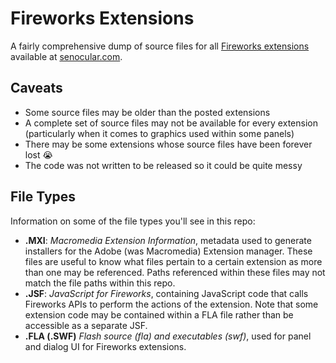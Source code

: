 Fireworks Extensions
===================

A fairly comprehensive dump of source files for all [Fireworks extensions](http://www.senocular.com/fireworks/extensions/) available at [senocular.com](http://senocular.com).

Caveats
-------

* Some source files may be older than the posted extensions
* A complete set of source files may not be available for every extension (particularly when it comes to graphics used within some panels)
* There may be some extensions whose source files have been forever lost :sob:
* The code was not written to be released so it could be quite messy


File Types
----------

Information on some of the file types you'll see in this repo:

* **.MXI**: *Macromedia Extension Information*, metadata used to generate installers for the Adobe (was Macromedia) Extension manager.  These files are useful to know what files pertain to a certain extension as more than one may be referenced. Paths referenced within these files may not match the file paths within this repo.
* **.JSF**: *JavaScript for Fireworks*, containing JavaScript code that calls Fireworks APIs to perform the actions of the extension. Note that some extension code may be contained within a FLA file rather than be accessible as a separate JSF.
* **.FLA (.SWF)** *Flash source (fla) and executables (swf)*, used for panel and dialog UI for Fireworks extensions.

